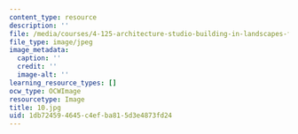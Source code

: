 ```yaml
---
content_type: resource
description: ''
file: /media/courses/4-125-architecture-studio-building-in-landscapes-fall-2002/1db724594645c4efba815d3e4873fd24_10.jpg
file_type: image/jpeg
image_metadata:
  caption: ''
  credit: ''
  image-alt: ''
learning_resource_types: []
ocw_type: OCWImage
resourcetype: Image
title: 10.jpg
uid: 1db72459-4645-c4ef-ba81-5d3e4873fd24
---
```

